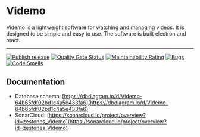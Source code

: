 # Videmo
Videmo is a lightweight software for watching and managing videos. It is designed to be simple and easy to use. The software is built electron and react.

---
[![Publish release](https://github.com/zestones/Videmo/actions/workflows/publish_release.yml/badge.svg?branch=main)](https://github.com/zestones/Videmo/actions/workflows/publish_release.yml)
[![Quality Gate Status](https://sonarcloud.io/api/project_badges/measure?project=zestones_Videmo&metric=alert_status)](https://sonarcloud.io/summary/new_code?id=zestones_Videmo)
[![Maintainability Rating](https://sonarcloud.io/api/project_badges/measure?project=zestones_Videmo&metric=sqale_rating)](https://sonarcloud.io/summary/new_code?id=zestones_Videmo)
[![Bugs](https://sonarcloud.io/api/project_badges/measure?project=zestones_Videmo&metric=bugs)](https://sonarcloud.io/summary/new_code?id=zestones_Videmo)
[![Code Smells](https://sonarcloud.io/api/project_badges/measure?project=zestones_Videmo&metric=code_smells)](https://sonarcloud.io/summary/new_code?id=zestones_Videmo)

## Documentation 

- Database schema: [https://dbdiagram.io/d/Videmo-64b65fdf02bd1c4a5e433fa6](https://dbdiagram.io/d/Videmo-64b65fdf02bd1c4a5e433fa6)
- SonarCloud: [https://sonarcloud.io/project/overview?id=zestones_Videmo](https://sonarcloud.io/project/overview?id=zestones_Videmo)